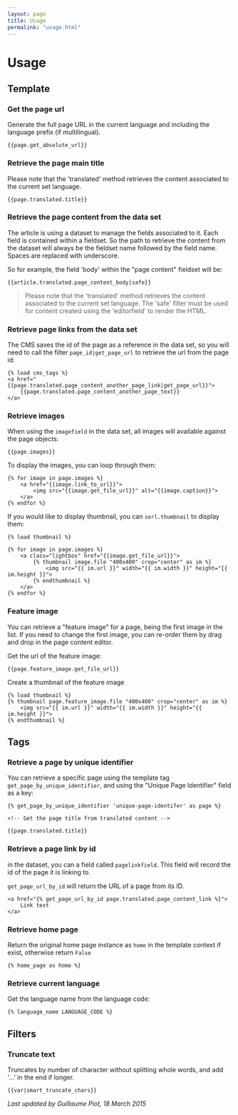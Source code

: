 ```yaml
---
layout: page
title: Usage
permalink: "usage.html"
---
```


Usage
=====

## Template 


### Get the page url

Generate the full page URL in the current language and including the language prefix (if multilingual).

	{{page.get_absolute_url}}


### Retrieve the page main title

Please note that the 'translated' method retrieves the content associated to the current set language.

	{{page.translated.title}}


### Retrieve the page content from the data set

The article is using a dataset to manage the fields associated to it. Each field is contained within a fieldset. So the path to retrieve the content from the dataset will always be the fieldset name followed by the field name. Spaces are replaced with underscore.

So for example, the field 'body' within the "page content" fieldset will be:

	{{article.translated.page_content_body|safe}}

> Please note that the 'translated' method retrieves the content associated to the current set language. The 'safe' filter must be used for content created using the 'editorfield' to render the HTML.

### Retrieve page links from the data set

The CMS saves the id of the page as a reference in the data set, so you will need to call the filter `page_id|get_page_url` to retrieve the url from the page id:


	{% load cms_tags %}
	<a href="{{page.translated.page_content_another_page_link|get_page_url}}">
		{{page.translated.page_content_another_page_text}}
	</a>

### Retrieve images

When using the `imagefield` in the data set, all images will available against the page objects:
	
	{{page.images}}

To display the images, you can loop through them:

	{% for image in page.images %}
		<a href="{{image.link_to_url}}">
			<img src="{{image.get_file_url}}" alt="{{image.caption}}">
		</a>
	{% endfor %}

If you would like to display thumbnail, you can `sorl.thumbnail` to display them:
	
	{% load thumbnail %}

	{% for image in page.images %}
		<a class="lightbox" href="{{image.get_file_url}}">	
			{% thumbnail image.file "400x400" crop="center" as im %}
			    <img src="{{ im.url }}" width="{{ im.width }}" height="{{ im.height }}">
			{% endthumbnail %}
		</a>
	{% endfor %}

### Feature image

You can retrieve a "feature image" for a page, being the first image in the list. If you need to change the first image, you can re-order them by drag and drop in the page content editor.

Get the url of the feature image:

	{{page.feature_image.get_file_url}}

Create a thumbnail of the feature image
	
	{% load thumbnail %}
	{% thumbnail page.feature_image.file "400x400" crop="center" as im %}
		<img src="{{ im.url }}" width="{{ im.width }}" height="{{ im.height }}">
	{% endthumbnail %}


## Tags

### Retrieve a page by unique identifier

You can retrieve a specific page using the template tag `get_page_by_unique_identifier`, and using the "Unique Page Identifier" field as a key:

	{% get_page_by_unique_identifier 'unique-page-identifer' as page %}

	<!-- Get the page title from translated content -->

	{{page.translated.title}}


### Retrieve a page link by id

in the dataset, you can a field called `pagelinkfield`. This field will record the id of the page it is linking to.

`get_page_url_by_id` will return the URL of a page from its ID.

	<a href="{% get_page_url_by_id page.translated.page_content_link %}">
		Link text
	</a>


### Retrieve home page

Return the original home page instance as `home` in the template context if exist, otherwise return `False`

	{% home_page as home %}

### Retrieve current language

Get the language name from the language code:

	{% language_name LANGUAGE_CODE %}


## Filters

### Truncate text

Truncates by number of character without splitting whole words, and add '...' in the end if longer. 

	{{var|smart_truncate_chars}}

*Last updated by Guillaume Piot, 18 March 2015*